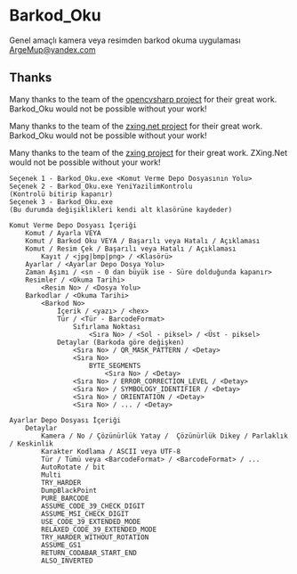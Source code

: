 # Barkod_Oku
Genel amaçlı kamera veya resimden barkod okuma uygulaması ArgeMup@yandex.com

## Thanks
Many thanks to the team of the [opencvsharp project](https://github.com/shimat/opencvsharp) for their great work. Barkod_Oku would not be possible without your work!

Many thanks to the team of the [zxing.net project](https://https://github.com/micjahn/ZXing.Net) for their great work. Barkod_Oku would not be possible without your work!

Many thanks to the team of the [zxing project](https://github.com/zxing/zxing) for their great work. ZXing.Net would not be possible without your work!

    Seçenek 1 - Barkod_Oku.exe <Komut Verme Depo Dosyasının Yolu>
    Seçenek 2 - Barkod_Oku.exe YeniYazilimKontrolu                                  (Kontrolü bitirip kapanır)
    Seçenek 3 - Barkod_Oku.exe                                                      (Bu durumda değişiklikleri kendi alt klasörüne kaydeder)

    Komut Verme Depo Dosyası İçeriği
        Komut / Ayarla VEYA
        Komut / Barkod Oku VEYA / Başarılı veya Hatalı / Açıklaması
        Komut / Resim Çek / Başarılı veya Hatalı / Açıklaması
            Kayıt / <jpg|bmp|png> / <Klasörü>
        Ayarlar / <Ayarlar Depo Dosya Yolu>
        Zaman Aşımı / <sn - 0 dan büyük ise - Süre dolduğunda kapanır>
        Resimler / <Okuma Tarihi>
            <Resim No> / <Dosya Yolu>
        Barkodlar / <Okuma Tarihi>
            <Barkod No>
                İçerik / <yazı> / <hex>
                Tür / <Tür - BarcodeFormat>
                    Sıfırlama Noktası
                        <Sıra No> / <Sol - piksel> / <Üst - piksel>
                Detaylar (Barkoda göre değişken)
                    <Sıra No> / QR_MASK_PATTERN / <Detay>
                    <Sıra No>
                        BYTE_SEGMENTS
                            <Sıra No> / <Detay>
                    <Sıra No> / ERROR_CORRECTION_LEVEL / <Detay>
                    <Sıra No> / SYMBOLOGY_IDENTIFIER / <Detay>
                    <Sıra No> / ORIENTATION / <Detay>
                    <Sıra No> / ... / <Detay>
        
    Ayarlar Depo Dosyası İçeriği
        Detaylar
            Kamera / No / Çözünürlük Yatay /  Çözünürlük Dikey / Parlaklık / Keskinlik
            Karakter Kodlama / ASCII veya UTF-8
            Tür / Tümü veya <BarcodeFormat> / <BarcodeFormat> / ...
            AutoRotate / bit
            Multi
            TRY_HARDER
            DumpBlackPoint
            PURE_BARCODE
            ASSUME_CODE_39_CHECK_DIGIT
            ASSUME_MSI_CHECK_DIGIT
            USE_CODE_39_EXTENDED_MODE
            RELAXED_CODE_39_EXTENDED_MODE
            TRY_HARDER_WITHOUT_ROTATION
            ASSUME_GS1
            RETURN_CODABAR_START_END
            ALSO_INVERTED